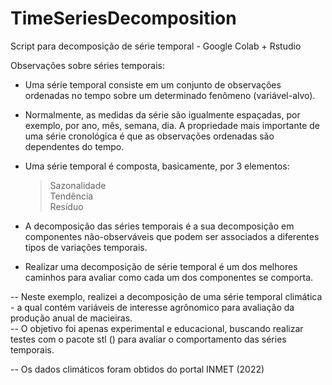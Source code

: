 # TimeSeriesDecomposition
Script para decomposição de série temporal - Google Colab + Rstudio

Observações sobre séries temporais:      
- Uma série temporal consiste em um conjunto de observações ordenadas no tempo sobre um determinado fenômeno (variável-alvo). 
- Normalmente, as medidas da série são igualmente espaçadas, por exemplo, por ano, mês, semana, dia. A propriedade mais importante de uma série cronológica é que as observações ordenadas são dependentes do tempo. 
- Uma série temporal é composta, basicamente, por 3 elementos:          
  > Sazonalidade        
  > Tendência        
  > Resíduo      
 
- A decomposição das séries temporais é a sua decomposição em componentes não-observáveis que podem ser associados a diferentes tipos de variações temporais. 
- Realizar uma decomposição de série temporal é um dos melhores caminhos para avaliar como cada um dos componentes se comporta.          

-- Neste exemplo, realizei a decomposição de uma série temporal climática - a qual contém variáveis de interesse agrônomico para avaliação da produção anual de macieiras.          
-- O objetivo foi apenas experimental e educacional, buscando realizar testes com o pacote stl () para avaliar o comportamento das séries temporais.

-- Os dados climáticos foram obtidos do portal INMET (2022)

